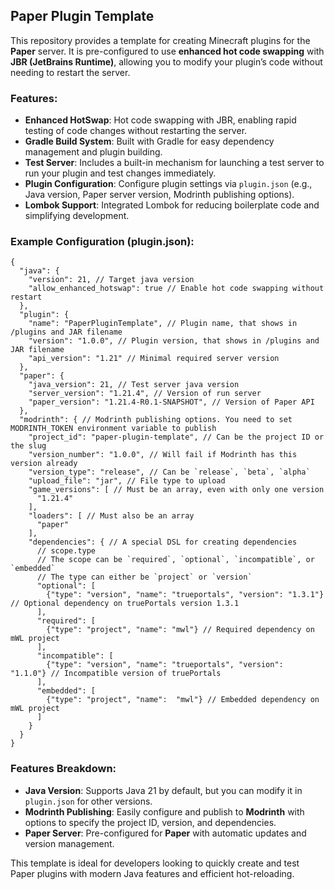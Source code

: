 ## Paper Plugin Template

This repository provides a template for creating Minecraft plugins for the **Paper** server. It is pre-configured to use **enhanced hot code swapping** with **JBR (JetBrains Runtime)**, allowing you to modify your plugin’s code without needing to restart the server.

### Features:
- **Enhanced HotSwap**: Hot code swapping with JBR, enabling rapid testing of code changes without restarting the server.
- **Gradle Build System**: Built with Gradle for easy dependency management and plugin building.
- **Test Server**: Includes a built-in mechanism for launching a test server to run your plugin and test changes immediately.
- **Plugin Configuration**: Configure plugin settings via `plugin.json` (e.g., Java version, Paper server version, Modrinth publishing options).
- **Lombok Support**: Integrated Lombok for reducing boilerplate code and simplifying development.

### Example Configuration (plugin.json):
```json5
{
  "java": {
    "version": 21, // Target java version
    "allow_enhanced_hotswap": true // Enable hot code swapping without restart
  },
  "plugin": {
    "name": "PaperPluginTemplate", // Plugin name, that shows in /plugins and JAR filename
    "version": "1.0.0", // Plugin version, that shows in /plugins and JAR filename
    "api_version": "1.21" // Minimal required server version
  },
  "paper": {
    "java_version": 21, // Test server java version
    "server_version": "1.21.4", // Version of run server
    "paper_version": "1.21.4-R0.1-SNAPSHOT", // Version of Paper API
  },
  "modrinth": { // Modrinth publishing options. You need to set MODRINTH_TOKEN environment variable to publish
    "project_id": "paper-plugin-template", // Can be the project ID or the slug
    "version_number": "1.0.0", // Will fail if Modrinth has this version already
    "version_type": "release", // Can be `release`, `beta`, `alpha`
    "upload_file": "jar", // File type to upload
    "game_versions": [ // Must be an array, even with only one version
      "1.21.4"
    ],
    "loaders": [ // Must also be an array
      "paper"
    ],
    "dependencies": { // A special DSL for creating dependencies
      // scope.type
      // The scope can be `required`, `optional`, `incompatible`, or `embedded`
      // The type can either be `project` or `version`
      "optional": [
        {"type": "version", "name": "trueportals", "version": "1.3.1"} // Optional dependency on truePortals version 1.3.1
      ],
      "required": [
        {"type": "project", "name": "mwl"} // Required dependency on mWL project
      ],
      "incompatible": [
        {"type": "version", "name": "trueportals", "version":  "1.1.0"} // Incompatible version of truePortals
      ],
      "embedded": [
        {"type": "project", "name":  "mwl"} // Embedded dependency on mWL project
      ]
    }
  }
}
```

### Features Breakdown:
- **Java Version**: Supports Java 21 by default, but you can modify it in `plugin.json` for other versions.
- **Modrinth Publishing**: Easily configure and publish to **Modrinth** with options to specify the project ID, version, and dependencies.
- **Paper Server**: Pre-configured for **Paper** with automatic updates and version management.

This template is ideal for developers looking to quickly create and test Paper plugins with modern Java features and efficient hot-reloading.